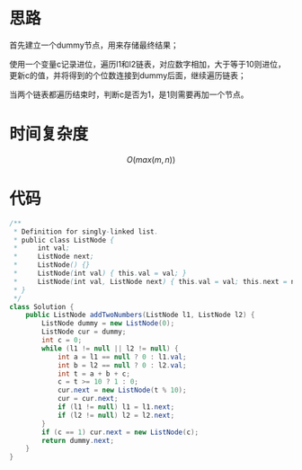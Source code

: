 # 思路

首先建立一个dummy节点，用来存储最终结果；

使用一个变量c记录进位，遍历l1和l2链表，对应数字相加，大于等于10则进位，更新c的值，并将得到的个位数连接到dummy后面，继续遍历链表；

当两个链表都遍历结束时，判断c是否为1，是1则需要再加一个节点。

# 时间复杂度

$$
O(max(m, n))
$$

# 代码

```java
/**
 * Definition for singly-linked list.
 * public class ListNode {
 *     int val;
 *     ListNode next;
 *     ListNode() {}
 *     ListNode(int val) { this.val = val; }
 *     ListNode(int val, ListNode next) { this.val = val; this.next = next; }
 * }
 */
class Solution {
    public ListNode addTwoNumbers(ListNode l1, ListNode l2) {
        ListNode dummy = new ListNode(0);
        ListNode cur = dummy;
        int c = 0;
        while (l1 != null || l2 != null) {
            int a = l1 == null ? 0 : l1.val;
            int b = l2 == null ? 0 : l2.val;
            int t = a + b + c;
            c = t >= 10 ? 1 : 0;
            cur.next = new ListNode(t % 10);
            cur = cur.next;
            if (l1 != null) l1 = l1.next;
            if (l2 != null) l2 = l2.next;
        }
        if (c == 1) cur.next = new ListNode(c);
        return dummy.next;
    }
}
```

